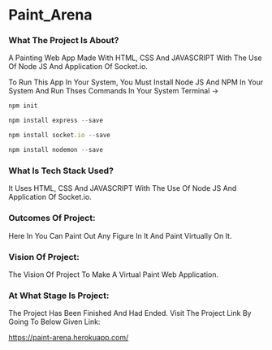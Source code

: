 # Paint_Arena

### What The Project Is About?
A Painting Web App Made With HTML, CSS And JAVASCRIPT With The Use Of Node JS And Application Of Socket.io.

To Run This App In Your System, You Must Install Node JS And NPM In Your System And Run Thses Commands In Your System Terminal ->

```js
npm init

npm install express --save

npm install socket.io --save

npm install nodemon --save
```

### What Is Tech Stack Used?
It Uses HTML, CSS And JAVASCRIPT With The Use Of Node JS And Application Of Socket.io.

### Outcomes Of Project:
Here In You Can Paint Out Any Figure In It And Paint Virtually On It.

### Vision Of Project:
The Vision Of Project To Make A Virtual Paint Web Application.

### At What Stage Is Project:
The Project Has Been Finished And Had Ended. Visit The Project Link By Going To Below Given Link:

https://paint-arena.herokuapp.com/

